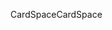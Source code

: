 <span data-ttu-id="b6ddc-101">CardSpace</span><span class="sxs-lookup"><span data-stu-id="b6ddc-101">CardSpace</span></span>